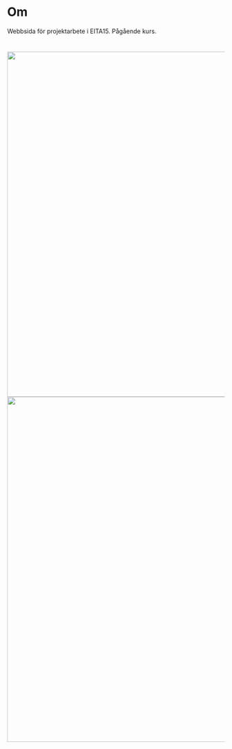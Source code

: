 # Om
Webbsida för projektarbete i EITA15. Pågående kurs.

# 
<p align="center"> 
     <img src="https://user-images.githubusercontent.com/58792679/163952231-49f60f01-e4af-4aee-acaa-732e12f647e2.png" width="800">
     <br>
     <img src="(https://user-images.githubusercontent.com/58792679/163952388-3ba02c38-80bf-4628-9382-3d8d91085336.png)" width="800">
</p>

